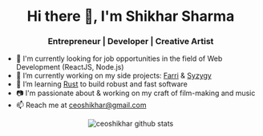 <h1 align="center">Hi there 👋, I'm Shikhar Sharma</h1>
<h3 align="center">Entrepreneur | Developer | Creative Artist</h3>

- 👀 I'm currently looking for job opportunities in the field of Web Development (ReactJS, Node.js)
- 🔭 I’m currently working on my side projects: [Farri](https://github.com/farricsgo) & [Syzygy](https://github.com/ceoshikhar/syzygy)
- 🌱 I’m learning [Rust](https://www.rust-lang.org/) to build robust and fast software
- 📷 I'm passionate about & working on my craft of film-making and music
- 📫 Reach me at ceoshikhar@gmail.com

<p align="center"> <img src="https://github-readme-stats.vercel.app/api?username=ceoshikhar&show_icons=true&theme=tokyonight" alt="ceoshikhar github stats" />
